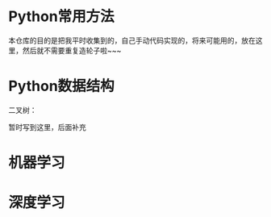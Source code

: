 # Python常用方法
本仓库的目的是把我平时收集到的，自己手动代码实现的，将来可能用的，放在这里，然后就不需要重复造轮子啦~~~

# Python数据结构

二叉树：

暂时写到这里，后面补充

# 机器学习



# 深度学习

